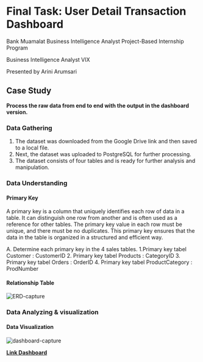 # Final Task: User Detail Transaction Dashboard
Bank Muamalat Business Intelligence Analyst Project-Based Internship Program

Business Intelligence Analyst VIX

Presented by Arini Arumsari


## Case Study
**Process the raw data from end to end with the output in the dashboard version.**


### Data Gathering
1. The dataset was downloaded from the Google Drive link and then saved to a local file.
2. Next, the dataset was uploaded to PostgreSQL for further processing.
3. The dataset consists of four tables and is ready for further analysis and manipulation.


### Data Understanding
#### Primary Key
A primary key is a column that uniquely identifies each row of data in a table. It can distinguish one row from another and is often used as a reference for other tables. The primary key value in each row must be unique, and there must be no duplicates. This primary key ensures that the data in the table is organized in a structured and efficient way.

A. Determine each primary key in the 4 sales tables.
    1.Primary key tabel Customer : CustomerID 
    2. Primary key tabel Products : CategoryID
    3. Primary key tabel Orders : OrderID
    4. Primary key tabel ProductCategory : ProdNumber

#### Relationship Table
![ERD-capture](https://github.com/ariniamsr/Project-Based-Internship-Business-Intelligence-Analyst-by-Rakamin-Academy/blob/main/picture/ERD%20.png)


### Data Analyzing & visualization
#### Data Visualization

![dashboard-capture](https://github.com/ariniamsr/Project-Based-Internship-Business-Intelligence-Analyst-by-Rakamin-Academy/blob/main/picture/Dashboard.png)

**[Link Dashboard](https://lookerstudio.google.com/reporting/3b6dff1b-6d81-4a97-a698-4b06e557ad4a)**
